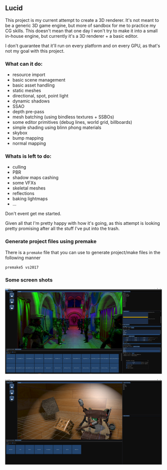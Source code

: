 ## Lucid
This project is my current attempt to create a 3D renderer. It's not meant to be a generic 3D game engine, but more of sandbox for me to practice my CG skills.
This doesn't mean that one day I won't try to make it into a small in-house engine, but currently it's a 3D renderer + a basic editor.


I don't guarantee that it'll run on every platform and on every GPU, as that's not my goal with this project.



### What can it do:
- resource import
- basic scene management
- basic asset handling
- static meshes
- directional, spot, point light
- dynamic shadows
- SSAO
- depth pre-pass
- mesh batching (using bindless textures + SSBOs)
- some editor primitives (debug lines, world grid, billboards)
- simple shading using blinn phong materials
- skybox
- bump mapping
- normal mapping

### Whats is left to do:
- culling
- PBR
- shadow maps cashing
- some VFXs
- skeletal meshes
- reflections
- baking lightmaps
- ...
  
Don't event get me started.

Given all that I'm pretty happy with how it's going, as this attempt is looking pretty promising after all the stuff I've put into the trash.



### Generate project files using premake

There is a `premake` file that you can use to generate project/make files in the following manner 
```
premake5 vs2017
```

### Some screen shots

![Sponza](./demo/demo-1.jpg)

![Gigacube](./demo/demo-2.jpg)
